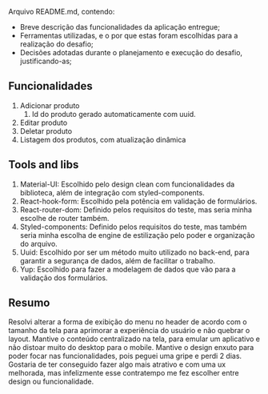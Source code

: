 Arquivo README.md, contendo:

- Breve descrição das funcionalidades da aplicação entregue;
- Ferramentas utilizadas, e o por que estas foram escolhidas para a realização do desafio;
- Decisões adotadas durante o planejamento e execução do desafio, justificando-as;

## Funcionalidades

1. Adicionar produto
   1. Id do produto gerado automaticamente com uuid.
2. Editar produto
3. Deletar produto
4. Listagem dos produtos, com atualização dinâmica

## Tools and libs

1. Material-UI: Escolhido pelo design clean com funcionalidades da biblioteca, além de integração com styled-components.
2. React-hook-form: Escolhido pela potência em validação de formulários.
3. React-router-dom: Definido pelos requisitos do teste, mas seria minha escolhe de router também.
4. Styled-components: Definido pelos requisitos do teste, mas também seria minha escolha de engine de estilização pelo poder e organização do arquivo.
5. Uuid: Escolhido por ser um método muito utilizado no back-end, para garantir a segurança de dados, além de facilitar o trabalho.
6. Yup: Escolhido para fazer a modelagem de dados que vão para a validação dos formulários.

## Resumo

Resolvi alterar a forma de exibição do menu no header de acordo com o tamanho da tela para aprimorar a experiência do usuário e não quebrar o layout.
Mantive o conteúdo centralizado na tela, para emular um aplicativo e não distoar muito do desktop para o mobile.
Mantive o design enxuto para poder focar nas funcionalidades, pois peguei uma gripe e perdi 2 dias. Gostaria de ter conseguido fazer algo mais atrativo e com uma ux melhorada, mas infelizmente esse contratempo me fez escolher entre design ou funcionalidade.
